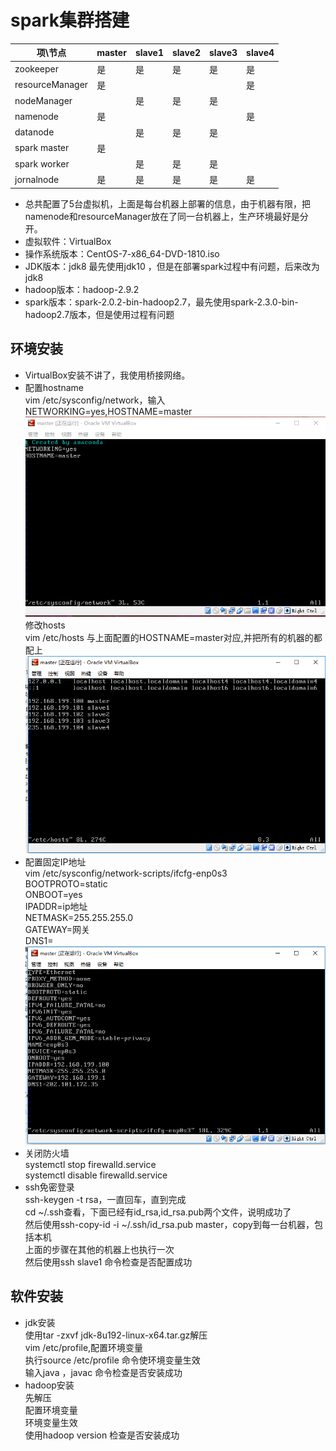 
# spark集群搭建 <br>

项\节点|master|slave1|slave2|slave3|slave4
-|-|-|-|-|-
zookeeper|是|是|是|是|是
resourceManager|是| | | |是
nodeManager| |是|是|是| 
namenode|是| | | |是| 
datanode| |是|是|是| 
spark master|是| | | | 
spark worker| |是|是|是| 
jornalnode|是|是|是|是|是| 

* 总共配置了5台虚拟机，上面是每台机器上部署的信息，由于机器有限，把namenode和resourceManager放在了同一台机器上，生产环境最好是分开。  
* 虚拟软件：VirtualBox  
* 操作系统版本：CentOS-7-x86_64-DVD-1810.iso  
* JDK版本：jdk8 最先使用jdk10 ，但是在部署spark过程中有问题，后来改为jdk8  
* hadoop版本：hadoop-2.9.2  
* spark版本：spark-2.0.2-bin-hadoop2.7，最先使用spark-2.3.0-bin-hadoop2.7版本，但是使用过程有问题  


## 环境安装  
* VirtualBox安装不讲了，我使用桥接网络。  
* 配置hostname  
vim /etc/sysconfig/network，输入NETWORKING=yes,HOSTNAME=master  
![修改network](doc/修改network.png)  
修改hosts  
vim /etc/hosts  与上面配置的HOSTNAME=master对应,并把所有的机器的都配上  
![修改hosts](doc/修改hosts.png)  
* 配置固定IP地址  
vim /etc/sysconfig/network-scripts/ifcfg-enp0s3  
BOOTPROTO=static  
ONBOOT=yes  
IPADDR=ip地址  
NETMASK=255.255.255.0  
GATEWAY=网关  
DNS1=  
![配置固定IP](doc/配置固定IP.png)  
* 关闭防火墙  
systemctl stop firewalld.service  
systemctl disable firewalld.service  
* ssh免密登录  
ssh-keygen -t rsa，一直回车，直到完成  
cd ~/.ssh查看，下面已经有id_rsa,id_rsa.pub两个文件，说明成功了  
然后使用ssh-copy-id -i ~/.ssh/id_rsa.pub master，copy到每一台机器，包括本机  
上面的步骤在其他的机器上也执行一次  
然后使用ssh slave1 命令检查是否配置成功  

## 软件安装  
* jdk安装  
使用tar -zxvf jdk-8u192-linux-x64.tar.gz解压  
vim /etc/profile,配置环境变量  
执行source /etc/profile 命令使环境变量生效  
输入java ，javac 命令检查是否安装成功  
* hadoop安装  
先解压  
配置环境变量  
环境变量生效  
使用hadoop version 检查是否安装成功  








